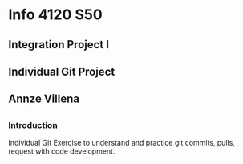 # Info 4120 S50
## Integration Project I
## Individual Git Project
## Annze Villena
##

### Introduction

Individual Git Exercise to understand and practice git commits, pulls, request with code development.
